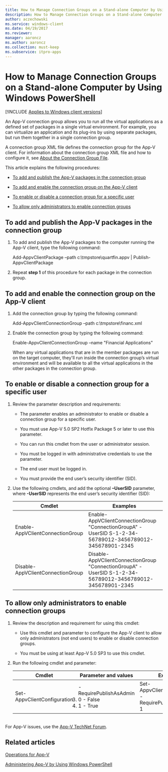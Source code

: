 ```yaml
---
title: How to Manage Connection Groups on a Stand-alone Computer by Using Windows PowerShell (Windows 10/11)
description: How to Manage Connection Groups on a Stand-alone Computer by Using Windows PowerShell
author: aczechowski
ms.service: windows-client
ms.date: 04/19/2017
ms.reviewer: 
manager: aaroncz
ms.author: aaroncz
ms.collection: must-keep
ms.subservice: itpro-apps
---
```


# How to Manage Connection Groups on a Stand-alone Computer by Using Windows PowerShell

[!INCLUDE [Applies to Windows client versions](../includes/applies-to-windows-client-versions.md)]

An App-V connection group allows you to run all the virtual applications as a defined set of packages in a single virtual environment. For example, you can virtualize an application and its plug-ins by using separate packages, but run them together in a single connection group.

A connection group XML file defines the connection group for the App-V client. For information about the connection group XML file and how to configure it, see [About the Connection Group File](appv-connection-group-file.md).

This article explains the following procedures:

-   [To add and publish the App-V packages in the connection group](#to-add-and-publish-the-app-v-packages-in-the-connection-group)

-   [To add and enable the connection group on the App-V client](#to-add-and-enable-the-connection-group-on-the-app-v-client)

-   [To enable or disable a connection group for a specific user](#to-enable-or-disable-a-connection-group-for-a-specific-user)

-   [To allow only administrators to enable connection groups](#to-allow-only-administrators-to-enable-connection-groups)

## To add and publish the App-V packages in the connection group

1.  To add and publish the App-V packages to the computer running the App-V client, type the following command:

    Add-AppvClientPackage –path c:\\tmpstore\\quartfin.appv | Publish-AppvClientPackage

2.  Repeat **step 1** of this procedure for each package in the connection group.

## To add and enable the connection group on the App-V client

1.  Add the connection group by typing the following command:

    Add-AppvClientConnectionGroup –path c:\\tmpstore\\financ.xml

2.  Enable the connection group by typing the following command:

    Enable-AppvClientConnectionGroup –name "Financial Applications"

    When any virtual applications that are in the member packages are run on the target computer, they'll run inside the connection group’s virtual environment and will be available to all the virtual applications in the other packages in the connection group.

## To enable or disable a connection group for a specific user

1.  Review the parameter description and requirements:

    -   The parameter enables an administrator to enable or disable a connection group for a specific user.

    -   You must use App-V 5.0 SP2 Hotfix Package 5 or later to use this parameter.

    -   You can run this cmdlet from the user or administrator session.

    -   You must be logged in with administrative credentials to use the parameter.

    -   The end user must be logged in.

    -   You must provide the end user’s security identifier (SID).

2.  Use the following cmdlets, and add the optional **–UserSID** parameter, where **-UserSID** represents the end user’s security identifier (SID):

    |Cmdlet|Examples|
    |--- |--- |
    |Enable-AppVClientConnectionGroup|Enable-AppVClientConnectionGroup "ConnectionGroupA" -UserSID S-1-2-34-56789012-3456789012-345678901-2345|
    |Disable-AppVClientConnectionGroup|Disable-AppVClientConnectionGroup "ConnectionGroupA" -UserSID S-1-2-34-56789012-3456789012-345678901-2345|

## To allow only administrators to enable connection groups

1.  Review the description and requirement for using this cmdlet:

    -   Use this cmdlet and parameter to configure the App-V client to allow only administrators (not end users) to enable or disable connection groups.

    -   You must be using at least App-V 5.0 SP3 to use this cmdlet.

2.  Run the following cmdlet and parameter:

    |Cmdlet|Parameter and values|Example|
    |--- |--- |--- |
    |Set-AppvClientConfiguration|-RequirePublishAsAdmin<li>0 - False<li>1 - True|Set-AppvClientConfiguration -RequirePublishAsAdmin<br>1|

<br>For App-V issues, use the [App-V TechNet Forum](https://social.technet.microsoft.com/Forums/en-US/home?forum=mdopappv).

## Related articles


[Operations for App-V](appv-operations.md)

[Administering App-V by Using Windows PowerShell](appv-administering-appv-with-powershell.md)

